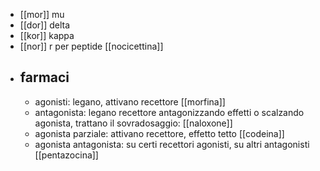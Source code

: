 - [[mor]] mu
- [[dor]] delta
- [[kor]] kappa
- [[nor]] r per peptide [[nocicettina]]
- ## farmaci
	- agonisti: legano, attivano recettore [[morfina]]
	- antagonista: legano recettore antagonizzando effetti o scalzando agonista, trattano il sovradosaggio: [[naloxone]]
	- agonista parziale: attivano recettore, effetto tetto [[codeina]]
	- agonista antagonista: su certi recettori agonisti, su altri antagonisti [[pentazocina]]
